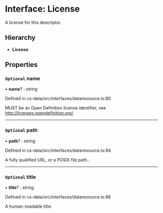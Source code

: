 # Interface: License

A license for this descriptor.

## Hierarchy

* **License**

## Properties

### `Optional` name

• **name**? : *string*

Defined in cs-data/src/interfaces/dataresource.ts:80

MUST be an Open Definition license identifier, see http://licenses.opendefinition.org/

___

### `Optional` path

• **path**? : *string*

Defined in cs-data/src/interfaces/dataresource.ts:84

A fully qualified URL, or a POSIX file path..

___

### `Optional` title

• **title**? : *string*

Defined in cs-data/src/interfaces/dataresource.ts:88

A human-readable title.
